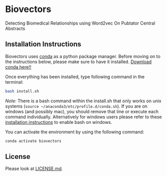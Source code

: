 # Biovectors
Detecting Biomedical Relationships using Word2vec On Pubtator Central Abstracts

## Installation Instructions

Biovectors uses [conda](http://conda.pydata.org/docs/intro.html) as a python package manager.
Before moving on to the instructions below, please make sure to have it installed.
[Download conda here!!](https://docs.conda.io/en/latest/miniconda.html)

Once everything has been installed, type following command in the terminal:

```bash
bash install.sh
```
_Note_:
There is a bash command within the install.sh that only works on unix systems (```source ~/anaconda3/etc/profile.d/conda.sh```).
If you are on windows (and possibly mac), you should remove that line or execute each command individually.
Alternatively for windows users please refer to these [installation instructions](https://itsfoss.com/install-bash-on-windows/) to enable bash on windows.

You can activate the environment by using the following command:

```bash
conda activate biovectors
```

## License

Please look at [LICENSE.md](LICENSE.md).
